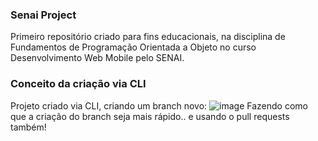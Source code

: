 ### Senai Project
Primeiro repositório criado para fins educacionais, na disciplina de Fundamentos de Programação Orientada a Objeto no curso Desenvolvimento Web Mobile pelo SENAI.

### Conceito da criação via CLI
Projeto criado via CLI, criando um branch novo:
![image](https://user-images.githubusercontent.com/111576636/201453136-36ac10bc-82c9-4916-b646-abad8ad5d1ee.png)
Fazendo como que a criação do branch seja mais rápido.. e usando o pull requests também!
